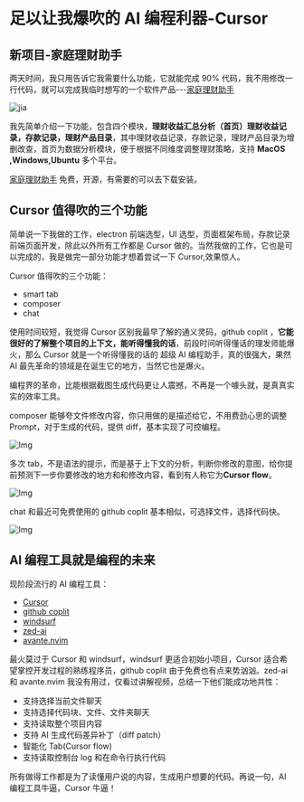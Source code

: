 # 足以让我爆吹的 AI 编程利器-Cursor

## 新项目-家庭理财助手

两天时间，我只用告诉它我需要什么功能，它就能完成 90% 代码，我不用修改一行代码，就可以完成我临时想写的一个软件产品---[家庭理财助手](https://github.com/TrumanDu/financial-assistant)

![jia](https://static.trumandu.top/yank-note-picgo-img-20241224225846.png)

我先简单介绍一下功能，包含四个模块，**理财收益汇总分析（首页）理财收益记录，存款记录，理财产品目录**，其中理财收益记录，存款记录，理财产品目录为增删改查，首页为数据分析模块，便于根据不同维度调整理财策略，支持 **MacOS ,Windows,Ubuntu** 多个平台。

[家庭理财助手](https://github.com/TrumanDu/financial-assistant) 免费，开源，有需要的可以去下载安装。

## Cursor 值得吹的三个功能

简单说一下我做的工作，electron 前端选型，UI 选型，页面框架布局，存款记录前端页面开发，除此以外所有工作都是 Cursor 做的。当然我做的工作，它也是可以完成的，我是做完一部分功能才想着尝试一下 Cursor,效果惊人。

Cursor 值得吹的三个功能：

-   smart tab
-   composer
-   chat

使用时间较短，我觉得 Cursor 区别我最早了解的通义灵码，github coplit ，**它能很好的了解整个项目的上下文，能听得懂我的话**，前段时间听得懂话的理发师能爆火，那么 Cursor 就是一个听得懂我的话的 超级 AI 编程助手，真的很强大，果然 AI 最先革命的领域是在诞生它的地方，当然它也是爆火。

编程界的革命，比能根据截图生成代码更让人震撼，不再是一个噱头就，是真真实实的效率工具。

composer 能够夸文件修改内容，你只用做的是描述给它，不用费劲心思的调整 Prompt，对于生成的代码，提供 diff，基本实现了可控编程。

![Img](https://static.trumandu.top/yank-note-picgo-img-20241224225119.png)

多次 tab，不是语法的提示，而是基于上下文的分析，判断你修改的意图，给你提前预测下一步你要修改的地方和和修改内容，看到有人称它为**Cursor flow**。

![Img](https://static.trumandu.top/yank-note-picgo-img-20241224225355.png)

chat 和最近可免费使用的 github coplit 基本相似，可选择文件，选择代码快。

![Img](https://static.trumandu.top/yank-note-picgo-img-20241224225212.png)

## AI 编程工具就是编程的未来

现阶段流行的 AI 编程工具：

-   [Cursor](https://www.cursor.com/)
-   [github coplit](https://github.com/features/copilot)
-   [windsurf](https://codeium.com/windsurf)
-   [zed-ai](https://zed.dev/blog/zed-ai)
-   [avante.nvim](https://github.com/yetone/avante.nvim)

最火莫过于 Cursor 和 windsurf，windsurf 更适合初始小项目，Cursor 适合希望掌控开发过程的熟练程序员，github coplit 由于免费也有点来势汹汹。zed-ai 和 avante.nvim 我没有用过，仅看过讲解视频，总结一下他们能成功地共性：

-   支持选择当前文件聊天
-   支持选择代码块、文件、文件夹聊天
-   支持读取整个项目内容
-   支持 AI 生成代码差异补丁（diff patch）
-   智能化 Tab(Cursor flow)
-   支持读取控制台 log 和在命令行执行代码

所有做得工作都是为了读懂用户说的内容，生成用户想要的代码。再说一句，AI 编程工具牛逼，Cursor 牛逼！
